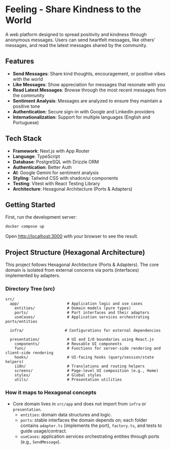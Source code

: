 # Feeling - Share Kindness to the World

A web platform designed to spread positivity and kindness through anonymous messages. Users can send heartfelt messages, like others' messages, and read the latest messages shared by the community.

## Features

- **Send Messages**: Share kind thoughts, encouragement, or positive vibes with the world
- **Like Messages**: Show appreciation for messages that resonate with you
- **Read Latest Messages**: Browse through the most recent messages from the community
- **Sentiment Analysis**: Messages are analyzed to ensure they maintain a positive tone
- **Authentication**: Secure sign-in with Google and LinkedIn providers
- **Internationalization**: Support for multiple languages (English and Portuguese)

## Tech Stack

- **Framework**: Next.js with App Router
- **Language**: TypeScript
- **Database**: PostgreSQL with Drizzle ORM
- **Authentication**: Better Auth
- **AI**: Google Gemini for sentiment analysis
- **Styling**: Tailwind CSS with shadcn/ui components
- **Testing**: Vitest with React Testing Library
- **Architecture**: Hexagonal Architecture (Ports & Adapters)

## Getting Started

First, run the development server:

```bash
docker compose up
```

Open [http://localhost:3000](http://localhost:3000) with your browser to see the result.

## Project Structure (Hexagonal Architecture)

This project follows Hexagonal Architecture (Ports & Adapters). The core domain is isolated from external concerns via ports (interfaces) implemented by adapters.

### Directory Tree (src)

```
src/
  app/                     # Application logic and use cases
    entities/              # Domain models (pure types)
    ports/                 # Port interfaces and their adapters
    useCases/              # Application services orchestrating ports/entities

  infra/                  # Configurations for external dependencies

  presentation/            # UI and I/O boundaries using React.js
    components/            # Reusable UI components
    func/                  # Functions for server-side rendering and client-side rendering
    hooks/                 # UI-facing hooks (query/session/state helpers)
    i18n/                  # Translations and routing helpers
    screens/               # Page-level UI composition (e.g., Home)
    styles/                # Global styles
    utils/                 # Presentation utilities
```

### How it maps to Hexagonal concepts

- Core domain lives in `src/app` and does not import from `infra` or `presentation`.
  - `entities`: domain data structures and logic.
  - `ports`: stable interfaces the domain depends on; each folder contains `adapter.ts` (implements the port), `factory.ts`, and tests to guide usage/contract.
  - `useCases`: application services orchestrating entities through ports (e.g., `SendMessage`).
